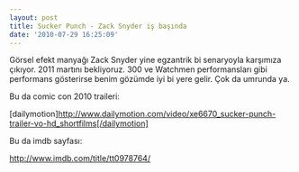 ```yaml
---
layout: post
title: Sucker Punch - Zack Snyder iş başında
date: '2010-07-29 16:25:09'
---
```


Görsel efekt manyağı Zack Snyder yine egzantrik bi senaryoyla karşımıza çıkıyor. 2011 martını bekliyoruz. 300 ve Watchmen performansları gibi performans gösterirse benim gözümde iyi bi yere gelir. Çok da umrunda ya.

Bu da comic con 2010 traileri:

[dailymotion]http://www.dailymotion.com/video/xe6670_sucker-punch-trailer-vo-hd_shortfilms[/dailymotion]

Bu da imdb sayfası:

<a href="http://www.imdb.com/title/tt0978764/" target="_blank">http://www.imdb.com/title/tt0978764/</a>